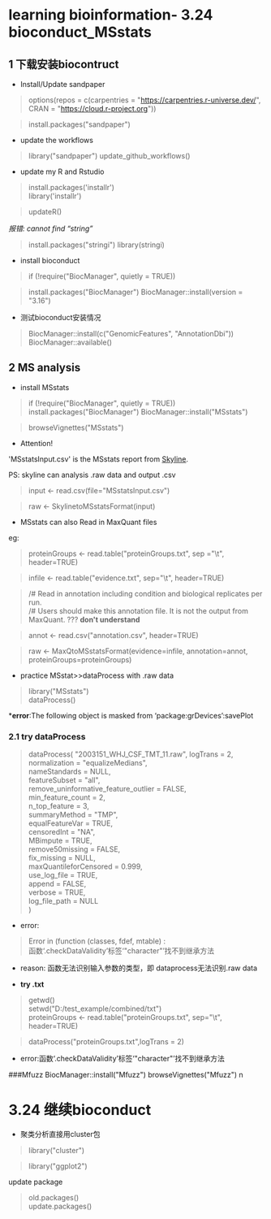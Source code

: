 # learning bioinformation-  3.24 bioconduct_MSstats 



## 1 下载安装biocontruct
 - Install/Update sandpaper

>options(repos = c(carpentries = "https://carpentries.r-universe.dev/", 
                  CRAN = "https://cloud.r-project.org"))

> install.packages("sandpaper")



 - update the workflows 
> library("sandpaper")
update_github_workflows()

 - update my R and Rstudio

> install.packages('installr')    
> library('installr')

> updateR()

*报错: cannot find “string”*

> install.packages("stringi")
library(stringi)

 - install bioconduct
> if (!require("BiocManager", quietly = TRUE))
  
  >install.packages("BiocManager")
BiocManager::install(version = "3.16")
 - 测试bioconduct安装情况
> BiocManager::install(c("GenomicFeatures", "AnnotationDbi"))
BiocManager::available()


## 2 MS analysis
 - install MSstats
 > if (!require("BiocManager", quietly = TRUE))
  install.packages("BiocManager")
BiocManager::install("MSstats")

> browseVignettes("MSstats")



 - Attention! 
 
 'MSstatsInput.csv' is the MSstats report from [Skyline](https://skyline.ms/project/home/software/Skyline/begin.view). 
 
 PS: skyline can analysis .raw data and output .csv 

> input <- read.csv(file="MSstatsInput.csv")

> raw <- SkylinetoMSstatsFormat(input)

 -  MSstats can also Read in MaxQuant files

eg:
> proteinGroups <- read.table("proteinGroups.txt", sep     ="\t", header=TRUE)

>  infile <- read.table("evidence.txt", sep="\t", header=TRUE)

>/#  Read in annotation including condition and biological replicates per run.                                       
>/# Users should make this annotation file. It is not the output from MaxQuant.  ??? **don't understand**

>annot <- read.csv("annotation.csv", header=TRUE)
   
> raw <- MaxQtoMSstatsFormat(evidence=infile,                          annotation=annot,
 proteinGroups=proteinGroups)
 
 - practice MSstat>>dataProcess with .raw data
> library("MSstats")  
dataProcess()


***error**:The following object is masked from ‘package:grDevices’:savePlot

### 2.1 try dataProcess

>dataProcess(
  "2003151_WHJ_CSF_TMT_11.raw", logTrans = 2,  
  normalization = "equalizeMedians",  
  nameStandards = NULL,  
  featureSubset = "all",  
  remove_uninformative_feature_outlier = FALSE,  
  min_feature_count = 2,  
  n_top_feature = 3,  
  summaryMethod = "TMP",  
  equalFeatureVar = TRUE,  
  censoredInt = "NA",  
  MBimpute = TRUE,  
  remove50missing = FALSE,  
  fix_missing = NULL,  
  maxQuantileforCensored = 0.999,  
  use_log_file = TRUE,  
  append = FALSE,  
  verbose = TRUE,  
  log_file_path = NULL  
  )

 - error: 
 >Error in (function (classes, fdef, mtable)  :   
函数‘.checkDataValidity’标签‘"character"’找不到继承方法
 - reason: 函数无法识别输入参数的类型，即 dataprocess无法识别.raw data

 - **try .txt**
 
> getwd()  
setwd("D:/test_example/combined/txt")    
proteinGroups <- read.table("proteinGroups.txt", sep="\t", header=TRUE)

>dataProcess("proteinGroups.txt",logTrans = 2)

 - error:函数‘.checkDataValidity’标签‘"character"’找不到继承方法



###Mfuzz
BiocManager::install("Mfuzz")
browseVignettes("Mfuzz")
n

# 3.24 继续bioconduct
 - 聚类分析直接用cluster包
> library("cluster")

> library("ggplot2")

update package
>old.packages()  
> update.packages()


















































